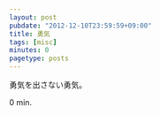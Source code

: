 ```yaml
---
layout: post
pubdate: "2012-12-10T23:59:59+09:00"
title: 勇気
tags: [misc]
minutes: 0
pagetype: posts
---
```

勇気を出さない勇気。

0 min.
